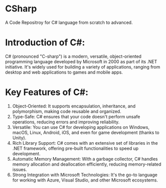 # CSharp
A Code Repositroy for C# language from scratch to advanced.

# Introduction of C#:
C# (pronounced "C-sharp") is a modern, versatile, object-oriented programming language developed by Microsoft in 2000 as part of 
its .NET initiative. It's widely used for building a variety of applications, ranging from desktop and web applications to games 
and mobile apps.

# Key Features of C#:
1. Object-Oriented: It supports encapsulation, inheritance, and polymorphism, making code reusable and organized.
2. Type-Safe: C# ensures that your code doesn't perform unsafe operations, reducing errors and improving reliability.
3. Versatile: You can use C# for developing applications on Windows, macOS, Linux, Android, iOS, and even for game development (thanks to Unity).
4. Rich Library Support: C# comes with an extensive set of libraries in the .NET framework, offering pre-built functionalities to 
speed up development.
5. Automatic Memory Management: With a garbage collector, C# handles memory allocation and deallocation efficiently, reducing 
memory-related issues.
6. Strong Integration with Microsoft Technologies: It's the go-to language for working with Azure, Visual Studio, and other Microsoft ecosystems.
